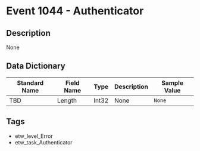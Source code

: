 # Event 1044 - Authenticator

## Description
None

## Data Dictionary
|Standard Name|Field Name|Type|Description|Sample Value|
|---|---|---|---|---|
|TBD|Length|Int32|None|`None`|

## Tags
* etw_level_Error
* etw_task_Authenticator